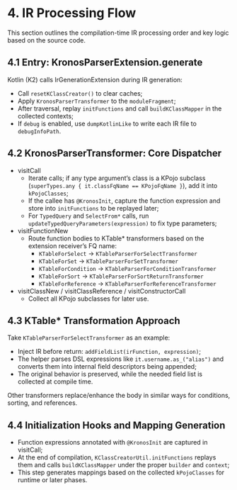 # 4. IR Processing Flow

This section outlines the compilation-time IR processing order and key logic based on the source code.

## 4.1 Entry: KronosParserExtension.generate

Kotlin (K2) calls IrGenerationExtension during IR generation:
- Call `resetKClassCreator()` to clear caches;
- Apply `KronosParserTransformer` to the `moduleFragment`;
- After traversal, replay `initFunctions` and call `buildKClassMapper` in the collected contexts;
- If `debug` is enabled, use `dumpKotlinLike` to write each IR file to `debugInfoPath`.

## 4.2 KronosParserTransformer: Core Dispatcher

- visitCall
  - Iterate calls; if any type argument’s class is a KPojo subclass (`superTypes.any { it.classFqName == KPojoFqName }`), add it into `kPojoClasses`;
  - If the callee has `@KronosInit`, capture the function expression and store into `initFunctions` to be replayed later;
  - For `TypedQuery` and `SelectFrom*` calls, run `updateTypedQueryParameters(expression)` to fix type parameters;
- visitFunctionNew
  - Route function bodies to KTable* transformers based on the extension receiver’s FQ name:
    - `KTableForSelect` → `KTableParserForSelectTransformer`
    - `KTableForSet` → `KTableParserForSetTransformer`
    - `KTableForCondition` → `KTableParserForConditionTransformer`
    - `KTableForSort` → `KTableParserForSortReturnTransformer`
    - `KTableForReference` → `KTableParserForReferenceTransformer`
- visitClassNew / visitClassReference / visitConstructorCall
  - Collect all KPojo subclasses for later use.

## 4.3 KTable* Transformation Approach

Take `KTableParserForSelectTransformer` as an example:
- Inject IR before return: `addFieldList(irFunction, expression)`;
- The helper parses DSL expressions like `it.username.as_("alias")` and converts them into internal field descriptors being appended;
- The original behavior is preserved, while the needed field list is collected at compile time.

Other transformers replace/enhance the body in similar ways for conditions, sorting, and references.

## 4.4 Initialization Hooks and Mapping Generation

- Function expressions annotated with `@KronosInit` are captured in visitCall;
- At the end of compilation, `KClassCreatorUtil.initFunctions` replays them and calls `buildKClassMapper` under the proper `builder` and `context`;
- This step generates mappings based on the collected `kPojoClasses` for runtime or later phases.
